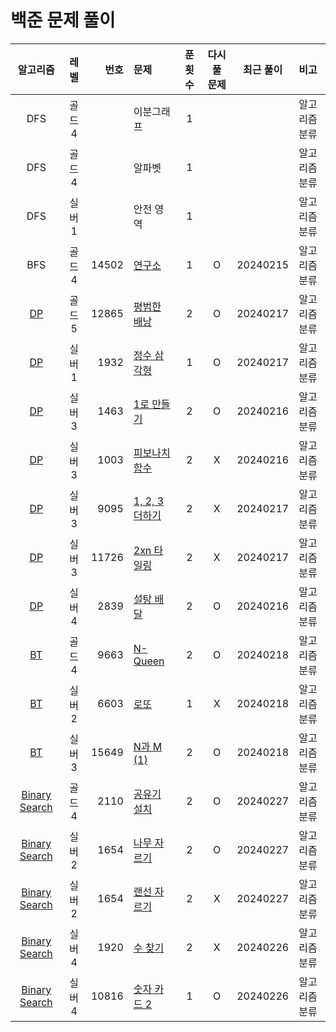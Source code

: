 # 백준 문제 풀이
|                      알고리즘                       |  레벨  |    번호 | 문제                                         | 푼 횟수 | 다시 풀 문제 |  최근 풀이   | 비고      |
|:-----------------------------------------------:|:----:|------:|:-------------------------------------------|:----:|:-------:|:--------:|:--------|
|                       DFS                       | 골드 4 |       | 이분그래프                                      |  1   |         |          | 알고리즘 분류 |
|                       DFS                       | 골드 4 |       | 알파벳                                        |  1   |         |          | 알고리즘 분류 |
|                       DFS                       | 실버 1 |       | 안전 영역                                      |  1   |         |          | 알고리즘 분류 |
|                       BFS                       | 골드 4 | 14502 | [연구소](./bfs/연구소/연구소.md)                    |  1   |    O    | 20240215 | 알고리즘 분류 |
|                [DP](./dp/DP.md)                 | 골드 5 | 12865 | [평범한 배낭](./dp/평범한배낭/평범한배낭.md)              |  2   |    O    | 20240217 | 알고리즘 분류 |
|                [DP](./dp/DP.md)                 | 실버 1 |  1932 | [정수 삼각형](./dp/정수삼각형/정수삼각형.md)              |  1   |    O    | 20240217 | 알고리즘 분류 |
|                [DP](./dp/DP.md)                 | 실버 3 |  1463 | [1로 만들기](./dp/_1로만들기/1로만들기.md)             |  2   |    O    | 20240216 | 알고리즘 분류 |
|                [DP](./dp/DP.md)                 | 실버 3 |  1003 | [피보나치함수](./dp/피보나치함수/피보나치함수.md)            |  2   |    X    | 20240216 | 알고리즘 분류 |
|                [DP](./dp/DP.md)                 | 실버 3 |  9095 | [1, 2, 3 더하기](./dp/_123더하기/123더하기.md)      |  2   |    X    | 20240217 | 알고리즘 분류 |
|                [DP](./dp/DP.md)                 | 실버 3 | 11726 | [2xn 타일링](./dp/_2xn타일링/_2xn타일링.md)         |  2   |    X    | 20240217 | 알고리즘 분류 |
|                [DP](./dp/DP.md)                 | 실버 4 |  2839 | [설탕 배달](./dp/설탕배달/설탕배달.md)                 |  2   |    O    | 20240216 | 알고리즘 분류 |
|           [BT](./backtracking/BT.md)            | 골드 4 |  9663 | [N-Queen](./backtracking/NQueen/NQueen.md) |  2   |    O    | 20240218 | 알고리즘 분류 |
|           [BT](./backtracking/BT.md)            | 실버 2 |  6603 | [로또](./backtracking/로또/로또.md)              |  1   |    X    | 20240218 | 알고리즘 분류 |
|           [BT](./backtracking/BT.md)            | 실버 3 | 15649 | [N과 M (1)](./backtracking/N과M1/N과M1.md)    |  2   |    O    | 20240218 | 알고리즘 분류 |
| [Binary Search](./binarysearch/binarysearch.md) | 골드 4 |  2110 | [공유기 설치](./binarysearch/공유기설치/공유기설치.md)    |  2   |    O    | 20240227 | 알고리즘 분류 |
| [Binary Search](./binarysearch/binarysearch.md) | 실버 2 |  1654 | [나무 자르기](./binarysearch/나무자르기/나무자르기.md)    |  2   |    O    | 20240227 | 알고리즘 분류 |
| [Binary Search](./binarysearch/binarysearch.md) | 실버 2 |  1654 | [랜선 자르기](./binarysearch/랜선자르기/랜선자르기.md)    |  2   |    X    | 20240227 | 알고리즘 분류 |
| [Binary Search](./binarysearch/binarysearch.md) | 실버 4 |  1920 | [수 찾기](./binarysearch/수찾기/수찾기.md)          |  2   |    X    | 20240226 | 알고리즘 분류 |
| [Binary Search](./binarysearch/binarysearch.md) | 실버 4 | 10816 | [숫자 카드 2](./binarysearch/숫자카드2/숫자카드2.md)   |  1   |    O    | 20240226 | 알고리즘 분류 |
